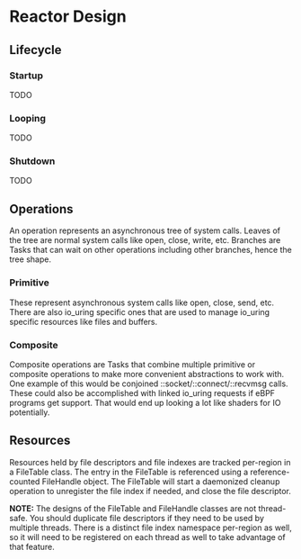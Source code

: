 # Reactor Design
## Lifecycle
### Startup
TODO

### Looping
TODO

### Shutdown
TODO

## Operations
An operation represents an asynchronous tree of system calls. Leaves of the tree are normal system calls like open, close, write, etc. Branches are Tasks that can wait on other operations including other branches, hence the tree shape.

### Primitive
These represent asynchronous system calls like open, close, send, etc. There are also io_uring specific ones that are used to manage io_uring specific resources like files and buffers.

### Composite
Composite operations are Tasks that combine multiple primitive or composite operations to make more convenient abstractions to work with. One example of this would be conjoined ::socket/::connect/::recvmsg calls. These could also be accomplished with linked io_uring requests if eBPF programs get support. That would end up looking a lot like shaders for IO potentially.

## Resources
Resources held by file descriptors and file indexes are tracked per-region in a FileTable class. The entry in the FileTable is referenced using a reference-counted FileHandle object. The FileTable will start a daemonized cleanup operation to unregister the file index if needed, and close the file descriptor.

**NOTE:** The designs of the FileTable and FileHandle classes are not thread-safe. You should duplicate file descriptors if they need to be used by multiple threads. There is a distinct file index namespace per-region as well, so it will need to be registered on each thread as well to take advantage of that feature.
